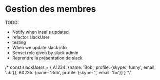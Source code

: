 # Gestion des membres

TODO:
* Notify when insei's updated
* refactor slackUser
* testing
* When we update slack info
* Sensei role given by slack admin
* Reprendre la présentation de slack

/*
const slackUsers = {
  A1234: {name: 'Bob', profile: {skype: 'funny', email: 'ab'}},
  BX235: {name: 'Rob', profile: {skype: '', email: 'bx'}}
}
*/
